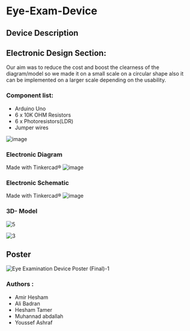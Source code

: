 # Eye-Exam-Device

## Device Description















## Electronic Design Section:

Our aim was to reduce the cost and boost the clearness of the diagram/model so we made it on a small scale on a circular shape also it can be implemented on a larger scale depending on the usability.


### Component list:

* Arduino Uno 
* 6 x 10K OHM Resistors
* 6 x Photoresistors(LDR)
* Jumper wires

![image](https://user-images.githubusercontent.com/83988379/167162877-33da69a8-1ad1-4afa-b450-5b7c547715b6.png)


### Electronic Diagram
Made with Tinkercad®
![image](https://user-images.githubusercontent.com/83988379/167162591-08818a76-c923-444b-8047-234f345fc418.png)
### Electronic Schematic
Made with Tinkercad®
![image](https://user-images.githubusercontent.com/83988379/167162652-87b7c963-a0c6-4068-9506-79f9eea4f040.png)



### 3D- Model
![5](https://user-images.githubusercontent.com/83988379/167237240-64cf4cb8-c991-4516-85e1-12424dc6fa17.png)

![3](https://user-images.githubusercontent.com/83988379/167237233-80b3f49c-17a2-4cca-b7a8-f6d4a6204bf9.png)


## Poster
![Eye Examination Device Poster (Final)-1](https://user-images.githubusercontent.com/83988379/167268356-c67c5af9-9397-4dea-a0f1-5f3387f283d7.png)



### Authors :
- Amir Hesham 
- Ali Badran 
- Hesham Tamer 
- Muhannad abdallah
- Youssef Ashraf 
